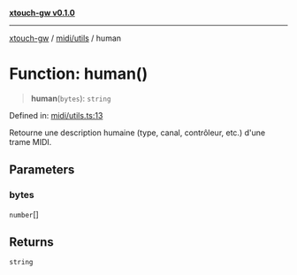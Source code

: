 [**xtouch-gw v0.1.0**](../../../README.md)

***

[xtouch-gw](../../../README.md) / [midi/utils](../README.md) / human

# Function: human()

> **human**(`bytes`): `string`

Defined in: [midi/utils.ts:13](https://github.com/JulienCr/xtouch-gw/blob/4762a61efc98f67cb78942b4a0e2d9f4848bdf43/src/midi/utils.ts#L13)

Retourne une description humaine (type, canal, contrôleur, etc.) d'une trame MIDI.

## Parameters

### bytes

`number`[]

## Returns

`string`
